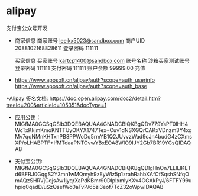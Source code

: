 # alipay
 支付宝公众号开发
 
  * 商家信息
        商家账号 leeikx5023@sandbox.com
        商户UID 2088102168828611
        登录密码 111111
        
    买家信息
        买家账号 kartcp1400@sandbox.com
        账号名称 沙箱买家测试账号
        登录密码 111111
        支付密码 111111
        账户余额 99999.00
        充值
        
   * https://www.aposoft.cn/alipay/auth?scope=auth_userinfo
     https://www.aposoft.cn/alipay/auth?scope=auth_base
    
   *Alipay 签名文档: https://doc.open.alipay.com/doc2/detail.htm?treeId=200&articleId=105351&docType=1
   
   * 应用公钥： MIGfMA0GCSqGSIb3DQEBAQUAA4GNADCBiQKBgQDv779YsPT0lHH4WcTxKkjmKmoKNTTUyOKYX1747Tex+Cuv1dNSXGQrCAKxVDnzm3Y4xgMv7qqNMnKHTxnPB8PPWoDq5rmYB1Q2JUvvzWad9cJn4budG4zCXmsXP/oLHABPTF+IfMTdaaPNTOvwYBxEOA8WIO9IJY2Gb7BR19YCsQIDAQAB
   
   * 支付宝公钥: MIGfMA0GCSqGSIb3DQEBAQUAA4GNADCBiQKBgQDIgHnOn7LLILlKETd6BFRJ0GqgS2Y3mn1wMQmyh9zEyWlz5p1zrahRahbXAfCfSqshSNfqOmAQzSHRVjCqjsAw1jyqrXaPdKBmr90DIpIxmIyKXv4GGAkPyJ/6FTFY99uhpiq0qadD/uSzQsefWo0aTvP/65zi3eof7TcZ32oWpwIDAQAB
